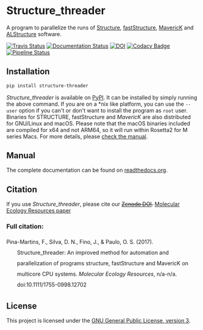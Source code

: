 # Structure_threader
A program to parallelize the runs of [Structure](http://web.stanford.edu/group/pritchardlab/structure.html),  [fastStructure](https://rajanil.github.io/fastStructure/), [MavericK](http://www.bobverity.com/home/maverick/what-is-maverick/) and [ALStructure](https://github.com/StoreyLab/alstructure) software.

[![Travis Status](https://travis-ci.org/StuntsPT/Structure_threader.svg?branch=master)](https://travis-ci.org/StuntsPT/Structure_threader) [![Documentation Status](https://readthedocs.org/projects/structure-threader/badge/?version=latest)](http://structure-threader.readthedocs.io/en/latest/?badge=latest)
[![DOI](https://zenodo.org/badge/31598374.svg)](https://zenodo.org/badge/latestdoi/31598374)
[![Codacy Badge](https://app.codacy.com/project/badge/Grade/becafd10f0bc4904b6d2857cf4c47ea4)](https://www.codacy.com/gh/StuntsPT/Structure_threader/dashboard?utm_source=github.com&amp;utm_medium=referral&amp;utm_content=StuntsPT/Structure_threader&amp;utm_campaign=Badge_Grade)
[![Pipeline Status](https://gitlab.com/StuntsPT/Structure_threader/badges/master/pipeline.svg)](https://gitlab.com/StuntsPT/Structure_threader/pipelines)


## Installation

```bash
pip install structure-threader
```

*Structure_threader* is available on
[PyPI](https://pypi.python.org/pypi/structure-threader/). It can be
installed by simply running the above command. If you are on a \*nix like
platform, you can use the `--user` option if you can't or don't want to install
the program as `root` user. Binaries for STRUCTURE, fastStructure and
*MavericK* are also distributed for GNU/Linux and macOS. Please note that the macOS binaries included are compiled for x64 and not ARM64, so it will run within Rosetta2 for M series Macs. For more details,
please [check the
manual](http://structure-threader.readthedocs.io/en/latest/install/).


## Manual
The complete documentation can be found on [readthedocs.org](http://structure-threader.readthedocs.io/en/latest/).


## Citation
If you use *Structure_threader*, please cite our
~~[Zenodo DOI](https://zenodo.org/badge/latestdoi/31598374).~~
[Molecular Ecology Resources paper](http://doi.org/10.1111/1755-0998.12702)

### Full citation:
<div class="csl-bib-body" style="line-height: 2; margin-left: 2em; text-indent:-2em;">
  <div class="csl-entry">Pina-Martins, F., Silva, D. N., Fino, J., &amp; Paulo, O. S. (2017). Structure_threader: An improved method for automation and parallelization of programs structure, fastStructure and MavericK on multicore CPU systems. <i>Molecular Ecology Resources</i>, n/a-n/a. doi:10.1111/1755-0998.12702</div>
  <span class="Z3988" title="url_ver=Z39.88-2004&amp;ctx_ver=Z39.88-2004&amp;rfr_id=info%3Asid%2Fzotero.org%3A2&amp;rft_id=info%3Adoi%2F10.1111%2F1755-0998.12702&amp;rft_val_fmt=info%3Aofi%2Ffmt%3Akev%3Amtx%3Ajournal&amp;rft.genre=article&amp;rft.atitle=Structure_threader%3A%20An%20improved%20method%20for%20automation%20and%20parallelization%20of%20programs%20structure%2C%20fastStructure%20and%20MavericK%20on%20multicore%20CPU%20systems&amp;rft.jtitle=Molecular%20Ecology%20Resources&amp;rft.stitle=Mol%20Ecol%20Resour&amp;rft.aufirst=Francisco&amp;rft.aulast=Pina-Martins&amp;rft.au=Francisco%20Pina-Martins&amp;rft.au=Diogo%20N.%20Silva&amp;rft.au=Joana%20Fino&amp;rft.au=Oct%C3%A1vio%20S.%20Paulo&amp;rft.date=2017-09-16&amp;rft.pages=n%2Fa-n%2Fa&amp;rft.spage=n%2Fa&amp;rft.epage=n%2Fa&amp;rft.issn=1755-0998&amp;rft.language=en"></span>
</div>

## License
This project is licensed under the [GNU General Public License, version 3](https://gitlab.com/StuntsPT/Structure_threader/-/raw/master/LICENSE).

